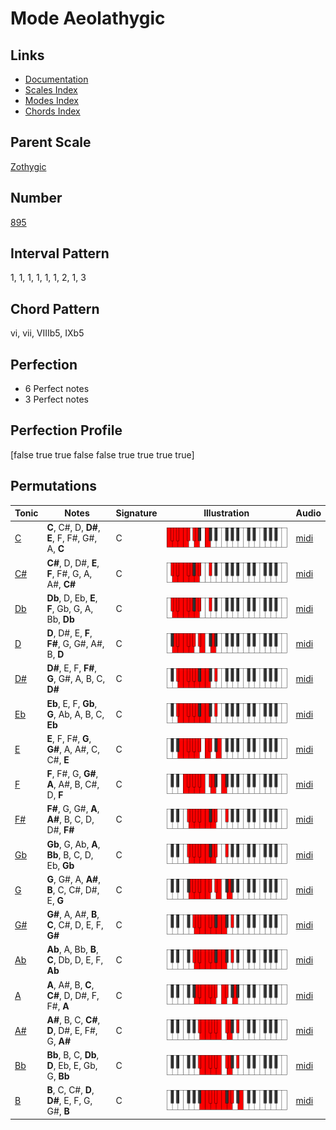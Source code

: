 # Mode Aeolathygic

## Links

- [Documentation](README.md)
- [Scales Index](Scales.md)
- [Modes Index](Modes.md)
- [Chords Index](Chords.md)

## Parent Scale

[Zothygic](ScaleZothygic.md)

## Number

[895](https://ianring.com/musictheory/scales/895)

## Interval Pattern

1, 1, 1, 1, 1, 1, 2, 1, 3

## Chord Pattern

vi, vii, VIIIb5, IXb5

## Perfection

- 6 Perfect notes
- 3 Perfect notes

## Perfection Profile

[false true true false false true true true true]

## Permutations

| Tonic | Notes | Signature | Illustration | Audio |
|-------|-------|-----------|--------------|-------|
| [C](ModeCNaturalAeolathygic.md) | **C**, C#, D, **D#**, **E**, F, F#, G#, A, **C** | C | ![CNaturalAeolathygic](ModeCNaturalAeolathygic.png) | [midi](https://github.com/edipermadi/music/blob/main/docs/ModeCNaturalAeolathygic.mid?raw=true) |
| [C#](ModeCSharpAeolathygic.md) | **C#**, D, D#, **E**, **F**, F#, G, A, A#, **C#** | C | ![CSharpAeolathygic](ModeCSharpAeolathygic.png) | [midi](https://github.com/edipermadi/music/blob/main/docs/ModeCSharpAeolathygic.mid?raw=true) |
| [Db](ModeDFlatAeolathygic.md) | **Db**, D, Eb, **E**, **F**, Gb, G, A, Bb, **Db** | C | ![DFlatAeolathygic](ModeDFlatAeolathygic.png) | [midi](https://github.com/edipermadi/music/blob/main/docs/ModeDFlatAeolathygic.mid?raw=true) |
| [D](ModeDNaturalAeolathygic.md) | **D**, D#, E, **F**, **F#**, G, G#, A#, B, **D** | C | ![DNaturalAeolathygic](ModeDNaturalAeolathygic.png) | [midi](https://github.com/edipermadi/music/blob/main/docs/ModeDNaturalAeolathygic.mid?raw=true) |
| [D#](ModeDSharpAeolathygic.md) | **D#**, E, F, **F#**, **G**, G#, A, B, C, **D#** | C | ![DSharpAeolathygic](ModeDSharpAeolathygic.png) | [midi](https://github.com/edipermadi/music/blob/main/docs/ModeDSharpAeolathygic.mid?raw=true) |
| [Eb](ModeEFlatAeolathygic.md) | **Eb**, E, F, **Gb**, **G**, Ab, A, B, C, **Eb** | C | ![EFlatAeolathygic](ModeEFlatAeolathygic.png) | [midi](https://github.com/edipermadi/music/blob/main/docs/ModeEFlatAeolathygic.mid?raw=true) |
| [E](ModeENaturalAeolathygic.md) | **E**, F, F#, **G**, **G#**, A, A#, C, C#, **E** | C | ![ENaturalAeolathygic](ModeENaturalAeolathygic.png) | [midi](https://github.com/edipermadi/music/blob/main/docs/ModeENaturalAeolathygic.mid?raw=true) |
| [F](ModeFNaturalAeolathygic.md) | **F**, F#, G, **G#**, **A**, A#, B, C#, D, **F** | C | ![FNaturalAeolathygic](ModeFNaturalAeolathygic.png) | [midi](https://github.com/edipermadi/music/blob/main/docs/ModeFNaturalAeolathygic.mid?raw=true) |
| [F#](ModeFSharpAeolathygic.md) | **F#**, G, G#, **A**, **A#**, B, C, D, D#, **F#** | C | ![FSharpAeolathygic](ModeFSharpAeolathygic.png) | [midi](https://github.com/edipermadi/music/blob/main/docs/ModeFSharpAeolathygic.mid?raw=true) |
| [Gb](ModeGFlatAeolathygic.md) | **Gb**, G, Ab, **A**, **Bb**, B, C, D, Eb, **Gb** | C | ![GFlatAeolathygic](ModeGFlatAeolathygic.png) | [midi](https://github.com/edipermadi/music/blob/main/docs/ModeGFlatAeolathygic.mid?raw=true) |
| [G](ModeGNaturalAeolathygic.md) | **G**, G#, A, **A#**, **B**, C, C#, D#, E, **G** | C | ![GNaturalAeolathygic](ModeGNaturalAeolathygic.png) | [midi](https://github.com/edipermadi/music/blob/main/docs/ModeGNaturalAeolathygic.mid?raw=true) |
| [G#](ModeGSharpAeolathygic.md) | **G#**, A, A#, **B**, **C**, C#, D, E, F, **G#** | C | ![GSharpAeolathygic](ModeGSharpAeolathygic.png) | [midi](https://github.com/edipermadi/music/blob/main/docs/ModeGSharpAeolathygic.mid?raw=true) |
| [Ab](ModeAFlatAeolathygic.md) | **Ab**, A, Bb, **B**, **C**, Db, D, E, F, **Ab** | C | ![AFlatAeolathygic](ModeAFlatAeolathygic.png) | [midi](https://github.com/edipermadi/music/blob/main/docs/ModeAFlatAeolathygic.mid?raw=true) |
| [A](ModeANaturalAeolathygic.md) | **A**, A#, B, **C**, **C#**, D, D#, F, F#, **A** | C | ![ANaturalAeolathygic](ModeANaturalAeolathygic.png) | [midi](https://github.com/edipermadi/music/blob/main/docs/ModeANaturalAeolathygic.mid?raw=true) |
| [A#](ModeASharpAeolathygic.md) | **A#**, B, C, **C#**, **D**, D#, E, F#, G, **A#** | C | ![ASharpAeolathygic](ModeASharpAeolathygic.png) | [midi](https://github.com/edipermadi/music/blob/main/docs/ModeASharpAeolathygic.mid?raw=true) |
| [Bb](ModeBFlatAeolathygic.md) | **Bb**, B, C, **Db**, **D**, Eb, E, Gb, G, **Bb** | C | ![BFlatAeolathygic](ModeBFlatAeolathygic.png) | [midi](https://github.com/edipermadi/music/blob/main/docs/ModeBFlatAeolathygic.mid?raw=true) |
| [B](ModeBNaturalAeolathygic.md) | **B**, C, C#, **D**, **D#**, E, F, G, G#, **B** | C | ![BNaturalAeolathygic](ModeBNaturalAeolathygic.png) | [midi](https://github.com/edipermadi/music/blob/main/docs/ModeBNaturalAeolathygic.mid?raw=true) |
